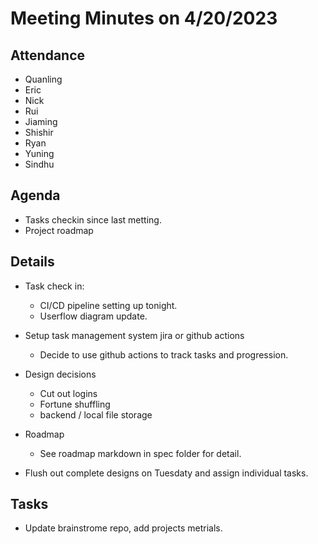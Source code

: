 # Meeting Minutes on 4/20/2023

## Attendance
- Quanling
- Eric
- Nick
- Rui
- Jiaming
- Shishir
- Ryan
- Yuning
- Sindhu

## Agenda
- Tasks checkin since last metting.
- Project roadmap


## Details
- Task check in:
  - CI/CD pipeline setting up tonight.
  - Userflow diagram update.

- Setup task management system jira or github actions
  - Decide to use github actions to track tasks and progression.

- Design decisions
  - Cut out logins
  - Fortune shuffling
  - backend / local file storage

- Roadmap
  - See roadmap markdown in spec folder for detail.

- Flush out complete designs on Tuesdaty and assign individual tasks. 

## Tasks
- Update brainstrome repo, add projects metrials.



















